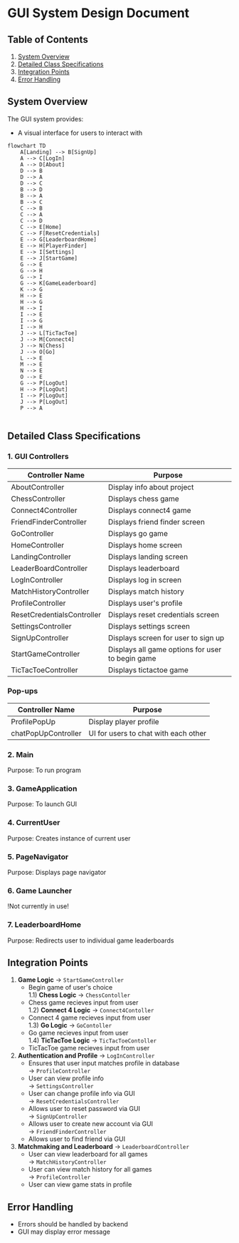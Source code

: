 # GUI System Design Document

## Table of Contents
1. [System Overview](#system-overview)
2. [Detailed Class Specifications](#detailed-class-specifications)
3. [Integration Points](#integration_points)
4. [Error Handling](#error-handling)

## System Overview
The GUI system provides:
- A visual interface for users to interact with

```mermaid
flowchart TD
    A[Landing] --> B[SignUp]
    A --> C[LogIn]
    A --> D[About]
    D --> B
    D --> A
    D --> C
    B --> D
    B --> A
    B --> C
    C --> B
    C --> A
    C --> D
    C --> E[Home]
    C --> F[ResetCredentials]
    E --> G[LeaderboardHome]
    E --> H[PlayerFinder]
    E --> I[Settings]
    E --> J[StartGame]
    G --> E
    G --> H
    G --> I
    G --> K[GameLeaderboard]
    K --> G
    H --> E
    H --> G
    H --> I
    I --> E
    I --> G
    I --> H
    J --> L[TicTacToe]
    J --> M[Connect4]
    J --> N[Chess]
    J --> O[Go]
    L --> E
    M --> E
    N --> E
    O --> E
    G --> P[LogOut]
    H --> P[LogOut]
    I --> P[LogOut]
    J --> P[LogOut]
    P --> A
    
```

## Detailed Class Specifications

### 1. GUI Controllers

| Controller Name              | Purpose                    |
|------------------------------|----------------------------|
| AboutController              | Display info about project |
| ChessController              | Displays chess game        | 
| Connect4Controller           | Displays connect4 game     | 
| FriendFinderController       | Displays friend finder screen|
| GoController                 | Displays go game           |  
| HomeController               | Displays home screen       | 
| LandingController            | Displays landing screen    |
| LeaderBoardController        | Displays leaderboard       |
| LogInController              | Displays log in screen     |
| MatchHistoryController       | Displays match history     |  
| ProfileController            | Displays user's profile    | 
| ResetCredentialsController   | Displays reset credentials screen| 
| SettingsController           | Displays settings screen   |
| SignUpController             | Displays screen for user to sign up|
| StartGameController          | Displays all game options for user to begin game| 
| TicTacToeController          | Displays tictactoe game    | 

### Pop-ups

| Controller Name              | Purpose                    |
|------------------------------|----------------------------|
| ProfilePopUp                 | Display player profile     |
| chatPopUpController          | UI for users to chat with each other| 

### 2. Main
Purpose: To run program

### 3. GameApplication
Purpose: To launch GUI

### 4. CurrentUser
Purpose: Creates instance of current user

### 5. PageNavigator
Purpose: Displays page navigator

### 6. Game Launcher
!Not currently in use!

### 7. LeaderboardHome
Purpose: Redirects user to individual game leaderboards


## Integration Points

1. **Game Logic** → `StartGameController`  
   - Begin game of user's choice  
1.1) **Chess Logic** → `ChessContoller`  
    - Chess game recieves input from user  
1.2) **Connect 4 Logic** → `Connect4Contoller`  
    - Connect 4 game recieves input from user  
1.3) **Go Logic** → `GoContoller`  
    - Go game recieves input from user  
1.4) **TicTacToe Logic** → `TicTacToeContoller`  
    - TicTacToe game recieves input from user  
2. **Authentication and Profile** → `LogInController`  
   - Ensures that user input matches profile in database  
   → `ProfileController`  
   - User can view profile info  
   → `SettingsController`  
   - User can change profile info via GUI  
   → `ResetCredentialsController`  
   - Allows user to reset password via GUI  
   → `SignUpController`  
   - Allows user to create new account via GUI  
   → `FriendFinderController`  
   - Allows user to find friend via GUI  
3. **Matchmaking and Leaderboard** → `LeaderboardController`  
   - User can view leaderboard for all games  
   → `MatchHistoryController`  
   - User can view match history for all games  
   → `ProfileController`  
   - User can view game stats in profile  

## Error Handling
- Errors should be handled by backend
- GUI may display error message 
